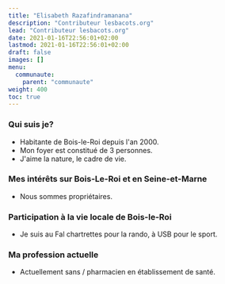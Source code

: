 ```yaml
---
title: "Elisabeth Razafindramanana"
description: "Contributeur lesbacots.org"
lead: "Contributeur lesbacots.org"
date: 2021-01-16T22:56:01+02:00
lastmod: 2021-01-16T22:56:01+02:00
draft: false
images: []
menu:
  communaute:
    parent: "communaute"
weight: 400
toc: true
---
```


### Qui suis je?

- Habitante de Bois-le-Roi depuis l'an 2000.
- Mon foyer est constitué de 3 personnes.
- J'aime la nature, le cadre de vie.

### Mes intérêts sur Bois-Le-Roi et en Seine-et-Marne

- Nous sommes propriétaires.

### Participation à la vie locale de Bois-le-Roi

- Je suis au Fal chartrettes pour la rando, à USB pour le sport.

### Ma profession actuelle

- Actuellement sans / pharmacien en établissement de santé.
